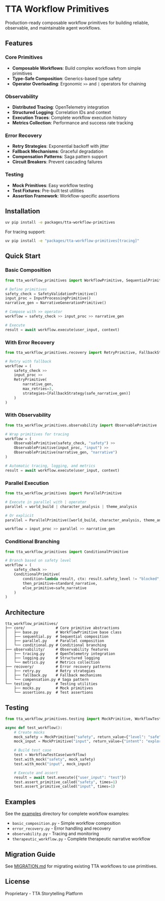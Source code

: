 # TTA Workflow Primitives

Production-ready composable workflow primitives for building reliable, observable, and maintainable agent workflows.

## Features

### Core Primitives
- **Composable Workflows**: Build complex workflows from simple primitives
- **Type-Safe Composition**: Generics-based type safety
- **Operator Overloading**: Ergonomic `>>` and `|` operators for chaining

### Observability
- **Distributed Tracing**: OpenTelemetry integration
- **Structured Logging**: Correlation IDs and context
- **Execution Traces**: Complete workflow execution history
- **Metrics Collection**: Performance and success rate tracking

### Error Recovery
- **Retry Strategies**: Exponential backoff with jitter
- **Fallback Mechanisms**: Graceful degradation
- **Compensation Patterns**: Saga pattern support
- **Circuit Breakers**: Prevent cascading failures

### Testing
- **Mock Primitives**: Easy workflow testing
- **Test Fixtures**: Pre-built test utilities
- **Assertion Framework**: Workflow-specific assertions

## Installation

```bash
uv pip install -e packages/tta-workflow-primitives
```

For tracing support:
```bash
uv pip install -e "packages/tta-workflow-primitives[tracing]"
```

## Quick Start

### Basic Composition

```python
from tta_workflow_primitives import WorkflowPrimitive, SequentialPrimitive

# Define primitives
safety_check = SafetyValidationPrimitive()
input_proc = InputProcessingPrimitive()
narrative_gen = NarrativeGenerationPrimitive()

# Compose with >> operator
workflow = safety_check >> input_proc >> narrative_gen

# Execute
result = await workflow.execute(user_input, context)
```

### With Error Recovery

```python
from tta_workflow_primitives.recovery import RetryPrimitive, FallbackStrategy

# Retry with fallback
workflow = (
    safety_check >>
    input_proc >>
    RetryPrimitive(
        narrative_gen,
        max_retries=3,
        strategies=[FallbackStrategy(safe_narrative_gen)]
    )
)
```

### With Observability

```python
from tta_workflow_primitives.observability import ObservablePrimitive

# Wrap primitives for tracing
workflow = (
    ObservablePrimitive(safety_check, "safety") >>
    ObservablePrimitive(input_proc, "input") >>
    ObservablePrimitive(narrative_gen, "narrative")
)

# Automatic tracing, logging, and metrics
result = await workflow.execute(user_input, context)
```

### Parallel Execution

```python
from tta_workflow_primitives import ParallelPrimitive

# Execute in parallel with | operator
parallel = world_build | character_analysis | theme_analysis

# Or explicit
parallel = ParallelPrimitive([world_build, character_analysis, theme_analysis])

workflow = input_proc >> parallel >> narrative_gen
```

### Conditional Branching

```python
from tta_workflow_primitives import ConditionalPrimitive

# Branch based on safety level
workflow = (
    safety_check >>
    ConditionalPrimitive(
        condition=lambda result, ctx: result.safety_level != "blocked",
        then_primitive=standard_narrative,
        else_primitive=safe_narrative
    )
)
```

## Architecture

```
tta_workflow_primitives/
├── core/              # Core primitive abstractions
│   ├── base.py        # WorkflowPrimitive base class
│   ├── sequential.py  # Sequential composition
│   ├── parallel.py    # Parallel composition
│   └── conditional.py # Conditional branching
├── observability/     # Observability features
│   ├── tracing.py     # OpenTelemetry integration
│   ├── logging.py     # Structured logging
│   └── metrics.py     # Metrics collection
├── recovery/          # Error recovery patterns
│   ├── retry.py       # Retry strategies
│   ├── fallback.py    # Fallback mechanisms
│   └── compensation.py # Saga pattern
└── testing/           # Testing utilities
    ├── mocks.py       # Mock primitives
    └── assertions.py  # Test assertions
```

## Testing

```python
from tta_workflow_primitives.testing import MockPrimitive, WorkflowTestCase

async def test_workflow():
    # Create mocks
    mock_safety = MockPrimitive("safety", return_value={"level": "safe"})
    mock_input = MockPrimitive("input", return_value={"intent": "explore"})

    # Build test case
    test = WorkflowTestCase(workflow)
    test.with_mock("safety", mock_safety)
    test.with_mock("input", mock_input)

    # Execute and assert
    result = await test.execute({"user_input": "test"})
    test.assert_primitive_called("safety", times=1)
    test.assert_primitive_called("input", times=1)
```

## Examples

See the [examples](./examples) directory for complete workflow examples:

- `basic_composition.py` - Simple workflow composition
- `error_recovery.py` - Error handling and recovery
- `observability.py` - Tracing and monitoring
- `therapeutic_workflow.py` - Complete therapeutic narrative workflow

## Migration Guide

See [MIGRATION.md](./MIGRATION.md) for migrating existing TTA workflows to use primitives.

## License

Proprietary - TTA Storytelling Platform
